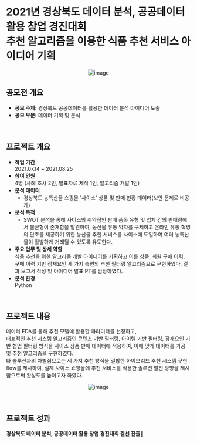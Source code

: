 # 2021년 경상북도 데이터 분석, 공공데이터 활용 창업 경진대회 <br> 추천 알고리즘을 이용한 식품 추천 서비스 아이디어 기획

<div align="center">
  
![image](https://github.com/jayjinnie/Food-Recommendation-System/assets/65335952/790d4fbf-933b-46b8-bd24-902745fd7211)
</div>

## 공모전 개요
* **공모 주제:** 경상북도 공공데이터를 활용한 데이터 분석 아이디어 도출
* **공모 부문:** 데이터 기획 및 분석

<br>

## 프로젝트 개요
* **작업 기간**<br>
  2021.07.14 ~ 2021.08.25
* **참여 인원** <br>
  4명 (사례 조사 2인, 발표자료 제작 1인, 알고리즘 개발 1인)
* **분석 데이터** <br>
  * 경상북도 농특산물 쇼핑몰 '사이소' 상품 및 판매 현황 데이터(보안 문제로 비공개)
* **분석 목적** <br>
  * SWOT 분석을 통해 사이소의 취약점인 판매 품목 유형 및 업체 간의 판매량에서 불균형이 존재함을 발견하여, 농산물 유통 약자를 구제하고 온라인 유통 혁명의 단초를 제공하기 위한 농산물 추천 서비스를 사이소에 도입하여 여러 농특산물이 활발하게 거래될 수 있도록 유도한다.
* **주요 업무 및 상세 역할** <br>
  식품 추천을 위한 알고리즘 개발 아이디어를 기획하고 이를 상품, 회원 구매 이력, 구매 이력 기반 잠재요인 세 가지 측면의 추천 필터링 알고리즘으로 구현하였다. 결과 보고서 작성 및 아이디어 발표 PT를 담당하였다. 
* **분석 환경** <br>
  Python

<br>

## 프로젝트 내용
데이터 EDA를 통해 추천 모델에 활용할 파라미터를 선정하고, <br> 
대표적인 추천 시스템 알고리즘인 콘텐츠 기반 필터링, 아이템 기반 필터링, 잠재요인 기반 협업 필터링 방식을 사이소 상품 판매 데이터에 적용하여, 이에 맞게 데이터를 가공 및 추천 알고리즘을 구현하였다. <br>
타 솔루션과의 차별점으로는 세 가지 추천 방식을 결합한 하이브리드 추천 시스템 구현 flow를 제시하여, 실제 사이소 쇼핑몰에 추천 서비스를 적용한 솔루션 발전 방향을 제시함으로써 완성도를 높이고자 하였다. 

<div align="center">

![image](https://github.com/jayjinnie/Food-Recommendation-System/assets/65335952/cde5c8cf-2692-47ac-944d-fc6cd8fd4ddd)
</div>

<br>

## 프로젝트 성과
**경상북도 데이터 분석, 공공데이터 활용 창업 경진대회 결선 진출🎉**
